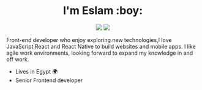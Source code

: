 <h1 align="center">I'm Eslam :boy:</h1>
<p align="center">
  <a href="https://www.linkedin.com/in/eslamallam/"> <img src="https://img.shields.io/static/v1?message=Linkedin&logo=linkedin&labelColor=blue&color=blue&logoColor=white&label=%20" /></a>
  <a href="https://twitter.com/EslamAllam1092"> <img src="https://img.shields.io/static/v1?message=Twitter&logo=twitter&labelColor=00acee&color=00acee&logoColor=white&label=%20" /></a>
 </p>

Front-end developer who enjoy exploring new technologies,I love JavaScript,React and React Native to build websites and mobile apps. I like agile work environments, looking forward to expand my knowledge in and off work. 

- Lives in Egypt :earth_africa:
- Senior Frontend developer
